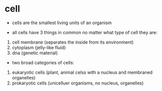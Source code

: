 # cell

- cells are the smallest living units of an organism

- all cells have 3 things in common no matter what type of cell they are:

1. cell membrane (separates the inside from its environment)
2. cytoplasm (jelly-like fluid)
3. dna (genetic material)

* two broad categories of cells:

1. eukaryotic cells (plant, animal celss with a nucleus and membraned organelles)
2. prokaryotic cells (unicelluer organisms, no nucleus, organelles)
